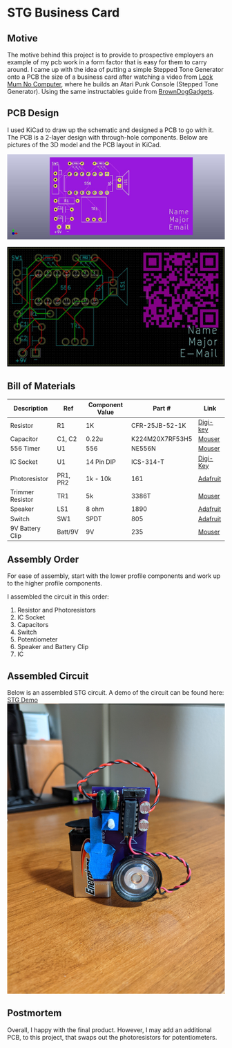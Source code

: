# STG Business Card

## Motive
The motive behind this project is to provide to prospective employers an example of my pcb work in a form factor that is easy for them to carry around. I came up with the idea of putting a simple Stepped Tone Generator onto a PCB the size of a business card after watching a video from [Look Mum No Computer](https://www.youtube.com/watch?v=4lK7kdgK7dI), where he builds an Atari Punk Console (Stepped Tone Generator). Using the same instructables guide from [BrownDogGadgets](https://www.instructables.com/Build-an-Atari-Punk-circuit-on-a-breadboard/). 

## PCB Design
I used KiCad to draw up the schematic and designed a PCB to go with it. The PCB is a 2-layer design with through-hole components. Below are pictures of the 3D model and the PCB layout in KiCad.   

![Business Card Front](img/business_card_front.jpg)

![Business Card Traces](img/business_card_traces.jpg)

## Bill of Materials
| Description      | Ref      | Component Value | Part #            | Link                                                                                                        |
| ---------------- | -------- | --------------- | ----------------- | ----------------------------------------------------------------------------------------------------------- |
| Resistor         | R1       | 1K              | CFR-25JB-52-1K    | [Digi-key](https://www.digikey.com/en/products/detail/yageo/CFR-25JB-52-1K/96)                              |
| Capacitor        | C1, C2   | 0.22u           | K224M20X7RF53H5 | [Mouser](https://www.mouser.com/ProductDetail/Vishay-BC-Components/K224M20X7RF53H5?qs=ODefv%2FJbNkjoPr%252Bz4Qq7xw%3D%3D)            |
| 556 Timer        | U1       | 556             | NE556N            | [Mouser](https://www.mouser.com/ProductDetail/Texas-Instruments/NE556N?qs=gb35HGp1gQKUkn%252B6zgU6RA%3D%3D) |
| IC Socket        | U1       | 14 Pin DIP      | ICS-314-T         | [Digi-Key](https://www.digikey.com/en/products/detail/adam-tech/ICS-314-T/9832866)
| Photoresistor    | PR1, PR2 | 1k - 10k        | 161               | [Adafruit](https://www.adafruit.com/product/161)                                                            |
| Trimmer Resistor | TR1      | 5k              | 3386T             | [Mouser](https://www.mouser.com/ProductDetail/Bourns/3386T-1-502LF?qs=0VqvB9JLnIv4eQGVkebFKQ%3D%3D)         | 
| Speaker          | LS1      | 8 ohm           | 1890              | [Adafruit](https://www.adafruit.com/product/1890)                                                           |
| Switch           | SW1      | SPDT            | 805               | [Adafruit](https://www.adafruit.com/product/805)                                                            |
| 9V Battery Clip  | Batt/9V  | 9V              | 235               | [Mouser](https://www.mouser.com/ProductDetail/Keystone-Electronics/235?qs=w4ABFRoM%2FL90W35cnqrFmA%3D%3D)   |

## Assembly Order
For ease of assembly, start with the lower profile components and work up to the higher profile components.

I assembled the circuit in this order: 
1. Resistor and Photoresistors 
2. IC Socket
3. Capacitors
4. Switch
5. Potentiometer
6. Speaker and Battery Clip
7. IC

## Assembled Circuit
Below is an assembled STG circuit. A demo of the circuit can be found here: [STG Demo](https://youtu.be/Ry3vZIr_BqI)
![Assembled STG](img/stg_built.jpg)

## Postmortem
Overall, I happy with the final product. However, I may add an additional PCB, to this project, that swaps out the photoresistors for potentiometers. 
